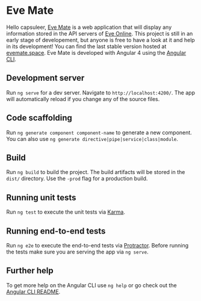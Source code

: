 # Eve Mate
Hello capsuleer,
[Eve Mate](http://evemate.space) is a web application that will display any information stored in the API servers of [Eve Online](https://www.eveonline.com/).
This project is still in an early stage of developement, but anyone is free to have a look at it and help in its development!
You can find the last stable version hosted at [evemate.space](http://evemate.space).
Eve Mate is developed with Angular 4 using the [Angular CLI](https://github.com/angular/angular-cli).

## Development server

Run `ng serve` for a dev server. Navigate to `http://localhost:4200/`. The app will automatically reload if you change any of the source files.

## Code scaffolding

Run `ng generate component component-name` to generate a new component. You can also use `ng generate directive|pipe|service|class|module`.

## Build

Run `ng build` to build the project. The build artifacts will be stored in the `dist/` directory. Use the `-prod` flag for a production build.

## Running unit tests

Run `ng test` to execute the unit tests via [Karma](https://karma-runner.github.io).

## Running end-to-end tests

Run `ng e2e` to execute the end-to-end tests via [Protractor](http://www.protractortest.org/).
Before running the tests make sure you are serving the app via `ng serve`.

## Further help

To get more help on the Angular CLI use `ng help` or go check out the [Angular CLI README](https://github.com/angular/angular-cli/blob/master/README.md).
